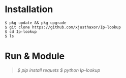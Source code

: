 Installation
============
```console
$ pkg update && pkg upgrade
$ git clone https://github.com/xjusthaxor/Ip-lookup
$ cd Ip-lookup
$ ls
```

Run & Module
===
> *$ pip install requets*
> *$ python Ip-lookup*

